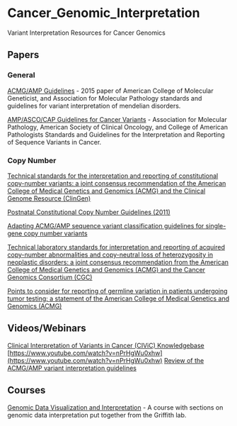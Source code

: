 # Cancer_Genomic_Interpretation
Variant Interpretation Resources for Cancer Genomics

## Papers
### General
[ACMG/AMP Guidelines](https://www.nature.com/articles/gim201530) - 2015 paper of American College of Molecular Geneticist, and Association for Molecular Pathology standards and guidelines for variant interpretation of mendelian disorders.

[AMP/ASCO/CAP Guidelines for Cancer Variants](https://www.sciencedirect.com/science/article/pii/S1525157816302239?via%3Dihub) - Association for Molecular Pathology, American Society of Clinical Oncology, and College of American Pathologists Standards and Guidelines for the Interpretation and Reporting of Sequence Variants in Cancer.

### Copy Number
[Technical standards for the interpretation and reporting of constitutional copy-number variants: a joint consensus recommendation of the American College of Medical Genetics and Genomics (ACMG) and the Clinical Genome Resource (ClinGen)](https://www.nature.com/articles/s41436-019-0686-8)

[Postnatal Constitutional Copy Number Guidelines (2011)](https://www.nature.com/articles/gim92011110)

[Adapting ACMG/AMP sequence variant classification guidelines for single-gene copy number variants](https://www.nature.com/articles/s41436-019-0655-2)

[Technical laboratory standards for interpretation and reporting of acquired copy-number abnormalities and copy-neutral loss of heterozygosity in neoplastic disorders: a joint consensus recommendation from the American College of Medical Genetics and Genomics (ACMG) and the Cancer Genomics Consortium (CGC)](https://www.nature.com/articles/s41436-019-0545-7)

[Points to consider for reporting of germline variation in patients undergoing tumor testing: a statement of the American College of Medical Genetics and Genomics (ACMG)](https://www.nature.com/articles/s41436-020-0783-8)

## Videos/Webinars
[Clinical Interpretation of Variants in Cancer (CIViC) Knowledgebase](https://www.youtube.com/watch?v=F8NI6b2Xbx8)
[https://www.youtube.com/watch?v=nPrHgWu0xhw](https://www.youtube.com/watch?v=nPrHgWu0xhw)
[Review of the ACMG/AMP variant interpretation guidelines](https://www.youtube.com/watch?v=38f1vtTGUJg)

## Courses
[Genomic Data Visualization and Interpretation](https://genviz.org/) - A course with sections on genomic data interpretation put together from the Griffith lab.
